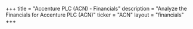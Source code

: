 +++
title = "Accenture PLC (ACN) - Financials"
description = "Analyze the Financials for Accenture PLC (ACN)"
ticker = "ACN"
layout = "financials"
+++

